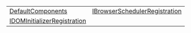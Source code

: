 |                                                                                                                                          |                                                                                                                                              |
| ---------------------------------------------------------------------------------------------------------------------------------------- | -------------------------------------------------------------------------------------------------------------------------------------------- |
| [DefaultComponents](https://hamedfathi.gitbook.io/aurelia-2-doc-api/runtime-html-browser/variable/defaultcomponents)                     | [IBrowserSchedulerRegistration](https://hamedfathi.gitbook.io/aurelia-2-doc-api/runtime-html-browser/variable/ibrowserschedulerregistration) |
| [IDOMInitializerRegistration](https://hamedfathi.gitbook.io/aurelia-2-doc-api/runtime-html-browser/variable/idominitializerregistration) |                                                                                                                                              |